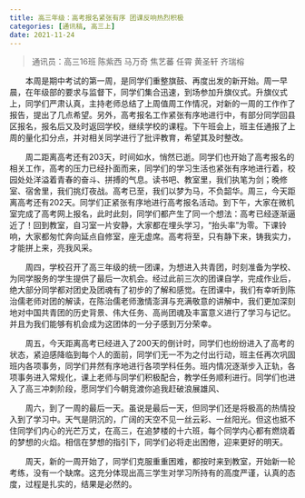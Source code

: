 ```yaml
---
title: 高三年级：高考报名紧张有序 团课反响热烈积极
categories: [通讯稿, 高三上]
date: 2021-11-24
---
```


> 通讯员：高三16班 陈紫西 马万奇 焦艺蕃 任霄 黄圣轩 齐瑞榕

　　本周是期中考试的第一周，是同学们重整旗鼓、再度出发的新开始。周一早晨，在年级部的要求与监督下，同学们集合迅速，到场参加升旗仪式。升旗仪式上，同学们严肃认真，主持老师总结了上周值周工作情况，对新的一周的工作作了报告，提出了几点希望。另外，高考报名工作紧张有序地进行中，有部分同学回县区报名，报名后又及时返回学校，继续学校的课程。下午班会上，班主任通报了上周的量化扣分点，并对相关同学进行了批评教育，希望其及时整改。

　　周二距离高考还有203天，时间如水，悄然已逝。同学们也开始了高考报名的相关工作，高考的压力已经扑面而来，同学们的学习生活也紧张有序地进行着，校园处处洋溢着青春的奋斗、拼搏的气息。读书吧、教室里，我们执笔为剑；晚修室、宿舍里，我们挑灯夜战。高考已至，我们以梦为马，不负韶华。周三，今天距离高考还有202天。同学们正紧张有序地进行高考报名活动。到下午，大家在微机室完成了高考网上报名，此时此刻，同学们都产生了同一个想法：高考已经逐渐逼近了！回到教室，自习室一片安静，大家都在埋头学习，“抬头率”为零。下课铃响，大家都匆忙奔向延点自修室，座无虚席。高考将至，只有静下来，铸我实力，才能拼上来，亮我风采。

　　周四，学校召开了高三年级的统一团课，为想进入共青团，时刻准备为学校、为同学服务的学生提供了最后一次机会。经过此前三次的团课自学，完成作业后，绝大部分同学都对团史及团魂有了初步的了解和感觉。在团课中，我们有幸听到陈治儒老师对团的解读，在陈治儒老师激情澎湃与充满敬意的讲解中，我们更加深刻地对中国共青团的历史背景、伟大任务、高尚团魂及丰富意义进行了学习与记忆。并且为我们能够有机会成为这团体的一分子感到万分荣幸。

　　周五，今天距离高考已经进入了200天的倒计时，同学们也纷纷进入了高考的状态，紧迫感降临到每个人的面前，同学们无一不为之付出行动，班主任再次巩固班内各项事务，同学们井然有序地进行各项学科任务。班内情况逐渐步入正轨，各项事务进入常规化，课上老师与同学们积极配合，教学任务顺利进行。同学们也进入了高三冲刺阶段，愿同学们今朝竞渡你追我赶破浪展雄风、

　　周六，到了一周的最后一天。虽说是最后一天，但同学们还是将极高的热情投入到了学习中。天气是阴沉的，广阔的天空不见一丝云彩、一丝阳光。但这也抵不住同学们内心的光芒万丈，在高三，在追梦楼的十六班，每个同学内心都有燃烧着的梦想的火焰。相信在梦想的指引下，同学们必将走出困倦，迎来更好的明天。

　　周天，新的一周开始了，同学们克服重重困难，都按时来到教室，开始新一轮考练，没有一个缺席。这充分体现出高三学生对学习所持有的高度严谨，认真的态度，过程是扎实的，结果是必然的。 
